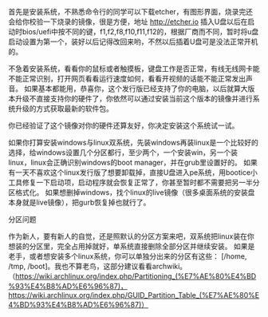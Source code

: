 首先是安装系统，不熟悉命令行的同学可以下载etcher，有图形界面，烧录完还会给你校验一下烧录的镜像，很是方便，地址 http://etcher.io
插入U盘以后在启动时bios/uefi中按不同的键，f1,f2,f8,f10,f11,f12的，根据厂商而不同，暂时将u盘启动设置为第一个，装好以后记得改回来哟，不然以后插着U盘可是没法正常开机的。


不急着安装系统，看看你的鼠标或者触摸板，键盘工作是否正常，有线无线网卡能不能正常识别，打开网页看看运行速度如何，看看开视频的话能不能正常发出声音。
如果基本都能用，恭喜你，这个发行版已经支持了你的电脑，以后就算大版本升级不直接支持你的硬件了，你依然可以通过安装当前这个版本的镜像并进行系统升级的方式获取最新的软件包。


你已经验证了这个镜像对你的硬件还算友好，你决定安装这个系统试一试。

如果你打算安装windows与linux双系统，先装windows再装linux是一个比较好的选择，给windows设置几个分区都行，至少两个，一个安装win，另一个装linux，linux会正确识别windows的boot manager，并在grub里设置好的。
如果有一天不喜欢这个linux发行版了想要卸载掉，直接U盘进入pe系统，用bootice小工具修复一下启动项，启动程序就会恢复正常了，你甚至暂时都不需要把另一半分区格式化。
如果想删掉windows，找个linux的live镜像（很多桌面系统的安装盘本身就是live镜像），把gurb恢复掉也就行了。


分区问题

作为新人，要有新人的自觉，还是照默认的分区方案来吧，双系统把linux装在你想装的分区里，完全占用掉就好，单系统直接删除全部分区并继续安装。
如果是老手，或者想安装多个linux系统，你可以单独分出来的分区有这些： [/home, /tmp, /boot]。我也不算老鸟，这部分建议看看archwiki。（https://wiki.archlinux.org/index.php/Partitioning_(%E7%AE%80%E4%BD%93%E4%B8%AD%E6%96%87)，https://wiki.archlinux.org/index.php/GUID_Partition_Table_(%E7%AE%80%E4%BD%93%E4%B8%AD%E6%96%87)）

